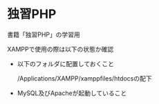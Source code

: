 # 独習PHP
書籍「独習PHP」の学習用

XAMPPで使用の際は以下の状態か確認

- 以下のフォルダに配置しておくこと

    /Applications/XAMPP/xamppfiles/htdocsの配下

- MySQL及びApacheが起動していること
